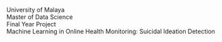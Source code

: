 University of Malaya
<br>Master of Data Science
<br>Final Year Project
<br>Machine Learning in Online Health Monitoring: Suicidal Ideation Detection
